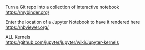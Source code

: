 Turn a Git repo into a collection of interactive notebook  
https://mybinder.org/  

Enter the location of a Jupyter Notebook to have it rendered here  
https://nbviewer.org/  

ALL Kernels  
https://github.com/jupyter/jupyter/wiki/Jupyter-kernels  



